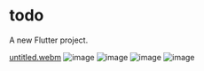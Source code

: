 # todo

A new Flutter project.


[untitled.webm](https://github.com/1crazy571/Todo/assets/84552102/0401bb27-e1ae-42c1-8367-5ca437d1a7a1) ![image](https://github.com/RecepDev/Todo/assets/84552102/6639f66e-cdfa-473a-9053-afd5973fa211)
 ![image](https://github.com/RecepDev/Todo/assets/84552102/712f2969-639d-43c2-ab0c-b7843743dab5) ![image](https://github.com/RecepDev/Todo/assets/84552102/1e542db4-943c-4793-ac24-9133c4c07725) ![image](https://github.com/RecepDev/Todo/assets/84552102/2a8f11f7-969f-4ba1-9eaf-8c439d837985)




